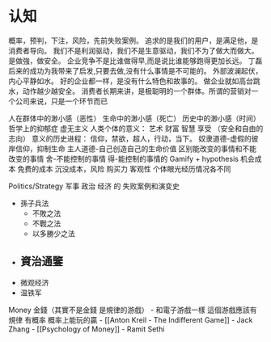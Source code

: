# 认知

概率，预判，下注，风险，先前失败案例。
追求的是我们的用户，是满足他，是消费者导向。
我们不是利润驱动，我们不是生意驱动，我们不为了做大而做大。是做強，做安全。
企业竞争不是比谁做得早,而是说比谁能够跑得更加长远。
丁磊后来的成功为我带来了启发,只要去做,没有什么事情是不可能的。
外部波澜起伏，内心平静如水。
好的企业都一样，是没有什么特色和故事的。
做企业就如高台跳水，动作越少越安全。
消费者长期来讲，是极聪明的一个群体。所谓的营销对一个公司来说，只是一个环节而已

人在群体中的渺小感（恶性） 生命中的渺小感（死亡） 历史中的渺小感（时间）
哲学上的抑郁症 虚无主义
人类个体的意义：  艺术  财富  智慧  享受 （安全和自由的志向）
意义的历史进程：  信仰，禁欲，超人，行动，当下。
奴隶道德-虚假的彼岸信仰，抑制生命  主人道德-自己创造自己的生命价值
区别能改变的事情和不能改变的事情
舍-不能控制的事情
得-能控制的事情的 Gamify + hypothesis
机会成本  免费的成本  沉没成本，风险 购买力 客观性 个体眼光经历情况各不同



Politics/Strategy 军事 政治 经济 的 失败案例和演变史
- 孫子兵法
	- 不敗之法
	- 不戰之法
	- 以多勝少之法
- 資治通鑒
	- 
- 微观经济
- 温铁军


Money 金錢（其實不是金錢 是規律的游戲）
	- 和電子游戲一樣 這個游戲應該有規律 有概率 概率上能玩的贏
	- [[Anton Kreil - The Indifferent Game]]
	- Jack Zhang
	- [[Psychology of Money]]
	- Ramit Sethi

